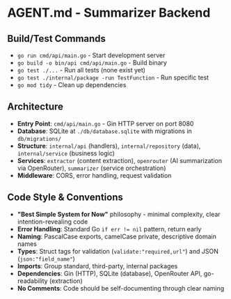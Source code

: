 # AGENT.md - Summarizer Backend

## Build/Test Commands
- `go run cmd/api/main.go` - Start development server  
- `go build -o bin/api cmd/api/main.go` - Build binary
- `go test ./...` - Run all tests (none exist yet)
- `go test ./internal/package -run TestFunction` - Run specific test
- `go mod tidy` - Clean up dependencies

## Architecture
- **Entry Point**: `cmd/api/main.go` - Gin HTTP server on port 8080
- **Database**: SQLite at `./db/database.sqlite` with migrations in `db/migrations/`
- **Structure**: `internal/api` (handlers), `internal/repository` (data), `internal/service` (business logic)
- **Services**: `extractor` (content extraction), `openrouter` (AI summarization via OpenRouter), `summarizer` (service orchestration)
- **Middleware**: CORS, error handling, request validation

## Code Style & Conventions
- **"Best Simple System for Now"** philosophy - minimal complexity, clear intention-revealing code
- **Error Handling**: Standard Go `if err != nil` pattern, return early
- **Naming**: PascalCase exports, camelCase private, descriptive domain names
- **Types**: Struct tags for validation (`validate:"required,url"`) and JSON (`json:"field_name"`)
- **Imports**: Group standard, third-party, internal packages
- **Dependencies**: Gin (HTTP), SQLite (database), OpenRouter API, go-readability (extraction)
- **No Comments**: Code should be self-documenting through clear naming
